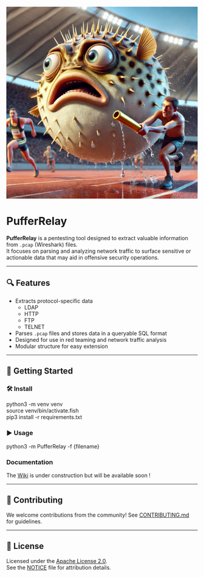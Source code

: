 ![Image Alt text](Logos/Puffer1.webp "Optional title")

# PufferRelay

**PufferRelay** is a pentesting tool designed to extract valuable information from `.pcap` (Wireshark) files.  
It focuses on parsing and analyzing network traffic to surface sensitive or actionable data that may aid in offensive security operations.

---

## 🔍 Features

- Extracts protocol-specific data
  - LDAP
  - HTTP
  - FTP
  - TELNET
- Parses `.pcap` files and stores data in a queryable SQL format
- Designed for use in red teaming and network traffic analysis
- Modular structure for easy extension

---

## 🚀 Getting Started

### 🛠️ Install
python3 -m venv venv <br>
source venv/bin/activate.fish <br>
pip3 install -r requirements.txt <br>

### ▶️ Usage
python3 -m PufferRelay -f {filename} <br>

### Documentation
The <a href="https://mpolymath.gitbook.io/pufferrelay">Wiki</a> is under construction but will be available soon !

---

## 🤝 Contributing

We welcome contributions from the community! See [CONTRIBUTING.md](CONTRIBUTING.md) for guidelines.

---

## 📄 License

Licensed under the [Apache License 2.0](LICENSE).  
See the [NOTICE](NOTICE) file for attribution details.
